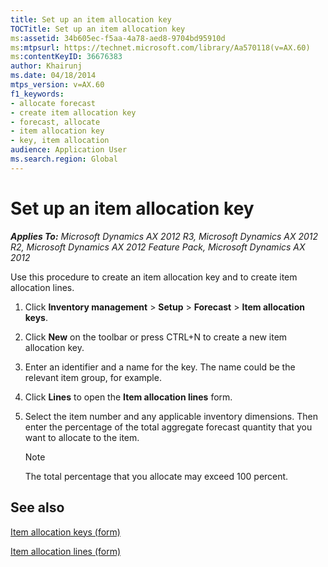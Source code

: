 ```yaml
---
title: Set up an item allocation key
TOCTitle: Set up an item allocation key
ms:assetid: 34b605ec-f5aa-4a78-aed8-9704bd95910d
ms:mtpsurl: https://technet.microsoft.com/library/Aa570118(v=AX.60)
ms:contentKeyID: 36676383
author: Khairunj
ms.date: 04/18/2014
mtps_version: v=AX.60
f1_keywords:
- allocate forecast
- create item allocation key
- forecast, allocate
- item allocation key
- key, item allocation
audience: Application User
ms.search.region: Global
---
```


# Set up an item allocation key 


_**Applies To:** Microsoft Dynamics AX 2012 R3, Microsoft Dynamics AX 2012 R2, Microsoft Dynamics AX 2012 Feature Pack, Microsoft Dynamics AX 2012_

Use this procedure to create an item allocation key and to create item allocation lines.

1.  Click **Inventory management** \> **Setup** \> **Forecast** \> **Item allocation keys**.

2.  Click **New** on the toolbar or press CTRL+N to create a new item allocation key.

3.  Enter an identifier and a name for the key. The name could be the relevant item group, for example.

4.  Click **Lines** to open the **Item allocation lines** form.

5.  Select the item number and any applicable inventory dimensions. Then enter the percentage of the total aggregate forecast quantity that you want to allocate to the item.
    

    > [!NOTE]
    > <P>The total percentage that you allocate may exceed 100 percent.</P>



## See also

[Item allocation keys (form)](https://technet.microsoft.com/library/aa590322\(v=ax.60\))

[Item allocation lines (form)](https://technet.microsoft.com/library/aa583062\(v=ax.60\))

  


